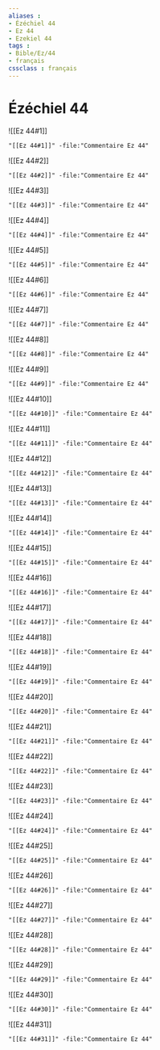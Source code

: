 ```yaml
---
aliases : 
- Ézéchiel 44
- Ez 44
- Ezekiel 44
tags : 
- Bible/Ez/44
- français
cssclass : français
---
```


# Ézéchiel 44

![[Ez 44#1]]

```query
"[[Ez 44#1]]" -file:"Commentaire Ez 44"
```

![[Ez 44#2]]

```query
"[[Ez 44#2]]" -file:"Commentaire Ez 44"
```

![[Ez 44#3]]

```query
"[[Ez 44#3]]" -file:"Commentaire Ez 44"
```

![[Ez 44#4]]

```query
"[[Ez 44#4]]" -file:"Commentaire Ez 44"
```

![[Ez 44#5]]

```query
"[[Ez 44#5]]" -file:"Commentaire Ez 44"
```

![[Ez 44#6]]

```query
"[[Ez 44#6]]" -file:"Commentaire Ez 44"
```

![[Ez 44#7]]

```query
"[[Ez 44#7]]" -file:"Commentaire Ez 44"
```

![[Ez 44#8]]

```query
"[[Ez 44#8]]" -file:"Commentaire Ez 44"
```

![[Ez 44#9]]

```query
"[[Ez 44#9]]" -file:"Commentaire Ez 44"
```

![[Ez 44#10]]

```query
"[[Ez 44#10]]" -file:"Commentaire Ez 44"
```

![[Ez 44#11]]

```query
"[[Ez 44#11]]" -file:"Commentaire Ez 44"
```

![[Ez 44#12]]

```query
"[[Ez 44#12]]" -file:"Commentaire Ez 44"
```

![[Ez 44#13]]

```query
"[[Ez 44#13]]" -file:"Commentaire Ez 44"
```

![[Ez 44#14]]

```query
"[[Ez 44#14]]" -file:"Commentaire Ez 44"
```

![[Ez 44#15]]

```query
"[[Ez 44#15]]" -file:"Commentaire Ez 44"
```

![[Ez 44#16]]

```query
"[[Ez 44#16]]" -file:"Commentaire Ez 44"
```

![[Ez 44#17]]

```query
"[[Ez 44#17]]" -file:"Commentaire Ez 44"
```

![[Ez 44#18]]

```query
"[[Ez 44#18]]" -file:"Commentaire Ez 44"
```

![[Ez 44#19]]

```query
"[[Ez 44#19]]" -file:"Commentaire Ez 44"
```

![[Ez 44#20]]

```query
"[[Ez 44#20]]" -file:"Commentaire Ez 44"
```

![[Ez 44#21]]

```query
"[[Ez 44#21]]" -file:"Commentaire Ez 44"
```

![[Ez 44#22]]

```query
"[[Ez 44#22]]" -file:"Commentaire Ez 44"
```

![[Ez 44#23]]

```query
"[[Ez 44#23]]" -file:"Commentaire Ez 44"
```

![[Ez 44#24]]

```query
"[[Ez 44#24]]" -file:"Commentaire Ez 44"
```

![[Ez 44#25]]

```query
"[[Ez 44#25]]" -file:"Commentaire Ez 44"
```

![[Ez 44#26]]

```query
"[[Ez 44#26]]" -file:"Commentaire Ez 44"
```

![[Ez 44#27]]

```query
"[[Ez 44#27]]" -file:"Commentaire Ez 44"
```

![[Ez 44#28]]

```query
"[[Ez 44#28]]" -file:"Commentaire Ez 44"
```

![[Ez 44#29]]

```query
"[[Ez 44#29]]" -file:"Commentaire Ez 44"
```

![[Ez 44#30]]

```query
"[[Ez 44#30]]" -file:"Commentaire Ez 44"
```

![[Ez 44#31]]

```query
"[[Ez 44#31]]" -file:"Commentaire Ez 44"
```

